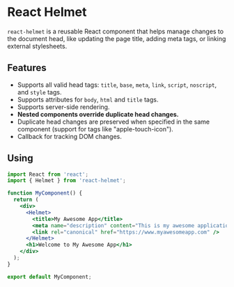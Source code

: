 # React Helmet

`react-helmet` is a reusable React component that helps manage changes to the document head, like updating the page title, adding meta tags, or linking external stylesheets.

## Features

- Supports all valid head tags: `title`, `base`, `meta`, `link`, `script`, `noscript`, and `style` tags.
- Supports attributes for `body`, `html` and `title` tags.
- Supports server-side rendering.
- **Nested components override duplicate head changes.**
- Duplicate head changes are preserved when specified in the same component (support for tags like "apple-touch-icon").
- Callback for tracking DOM changes.

## Using

```jsx
import React from 'react';
import { Helmet } from 'react-helmet';

function MyComponent() {
  return (
    <div>
      <Helmet>
        <title>My Awesome App</title>
        <meta name="description" content="This is my awesome application" />
        <link rel="canonical" href="https://www.myawesomeapp.com" />
      </Helmet>
      <h1>Welcome to My Awesome App</h1>
    </div>
  );
}

export default MyComponent;
```
